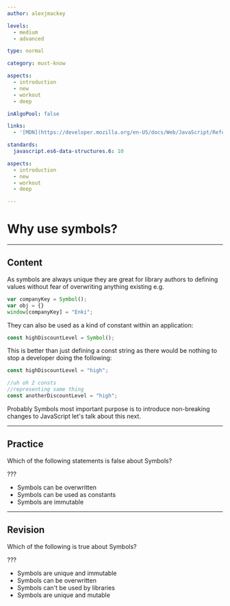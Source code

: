 ```yaml
---
author: alexjmackey

levels:
  - medium
  - advanced

type: normal

category: must-know

aspects:
  - introduction
  - new
  - workout
  - deep

inAlgoPool: false

links:
  - '[MDN](https://developer.mozilla.org/en-US/docs/Web/JavaScript/Reference/Global_Objects/Symbol){website}'

standards:
  javascript.es6-data-structures.6: 10

aspects:
  - introduction
  - new
  - workout
  - deep

---
```

# Why use symbols?

---
## Content

As symbols are always unique they are great for library authors to defining values without fear of overwriting anything existing e.g.

```javascript
var companyKey = Symbol();
var obj = {}
window[companyKey] = "Enki";
```

They can also be used as a kind of constant within an application:

```javascript
const highDiscountLevel = Symbol();
```

This is better than just defining a const string as there would be nothing to stop a developer doing the following:

```javascript
const highDiscountLevel = "high";

//uh oh 2 consts
//representing same thing
const anotherDiscountLevel = "high";
```

Probably Symbols most important purpose is to introduce non-breaking changes to JavaScript let's talk about this next.

---
## Practice

Which of the following statements is false about Symbols?

???

* Symbols can be overwritten
* Symbols can be used as constants
* Symbols are immutable

---
## Revision

Which of the following is true about Symbols?

???

* Symbols are unique and immutable
* Symbols can be overwritten
* Symbols can't be used by libraries
* Symbols are unique and mutable
